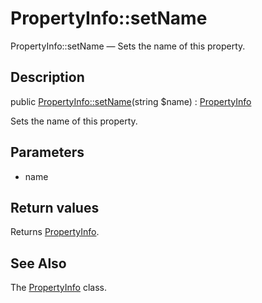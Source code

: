 PropertyInfo::setName
================

PropertyInfo::setName — Sets the name of this property.

Description
---------------


public [PropertyInfo::setName](https://github.com/lingtalfi/DocTools/blob/master/doc/api/DocTools/Info/PropertyInfo/setName.md)(string $name) : [PropertyInfo](https://github.com/lingtalfi/DocTools/blob/master/doc/api/DocTools/Info/PropertyInfo.md)




Sets the name of this property.




Parameters
--------------


- name
    


Return values
----------------

Returns [PropertyInfo](https://github.com/lingtalfi/DocTools/blob/master/doc/api/DocTools/Info/PropertyInfo.md).









See Also
-----------

The [PropertyInfo](https://github.com/lingtalfi/DocTools/blob/master/doc/api/DocTools/Info/PropertyInfo.md) class.
